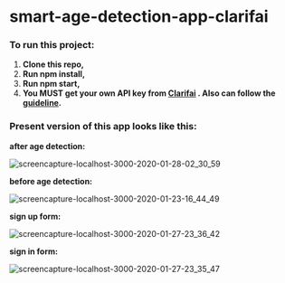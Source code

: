 # smart-age-detection-app-clarifai

### To run this project:

1. **Clone this repo,**
2. **Run npm install,**
3. **Run npm start,**
4. **You MUST get your own API key from [Clarifai](https://clarifai.com/) . Also can follow the [guideline](https://www.clarifai.com/models/demographics-image-recognition-model-c0c0ac362b03416da06ab3fa36fb58e3).**

### Present version of this app looks like this:

**after age detection:**

![screencapture-localhost-3000-2020-01-28-02_30_59](https://user-images.githubusercontent.com/43598622/73362456-166c0f00-42d1-11ea-970d-f7c6fb79510d.jpg)

**before age detection:**

![screencapture-localhost-3000-2020-01-23-16_44_49](https://user-images.githubusercontent.com/43598622/73117476-66b13d00-3f70-11ea-861e-d802a83e51e7.jpg)

**sign up form:**

![screencapture-localhost-3000-2020-01-27-23_36_42](https://user-images.githubusercontent.com/43598622/73362788-af9b2580-42d1-11ea-8a02-7ab5be298479.jpg)

**sign in form:**

![screencapture-localhost-3000-2020-01-27-23_35_47](https://user-images.githubusercontent.com/43598622/73362701-811d4a80-42d1-11ea-8e89-06e18ba9b9e3.jpg)

